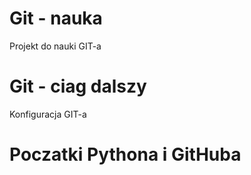 # Git - nauka
Projekt do nauki GIT-a

# Git - ciag dalszy
Konfiguracja GIT-a

# Poczatki Pythona i GitHuba

